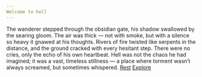 ```yaml
---
Welcome to hell
---
```

The wanderer stepped through the obsidian gate, his shadow swallowed by the searing gloom. The air was thick — not with smoke, but with a silence so heavy it gnawed at his thoughts. Rivers of fire twisted like serpents in the distance, and the ground cracked with every hesitant step. There were no cries, only the echo of his own heartbeat. Hell was not the chaos he had imagined; it was a vast, timeless stillness — a place where torment wasn’t always screamed, but sometimes whispered.
[Rest](https://github.com/GinTheMadao/hellisforeveryone/edit/my-pages/rest.md) [Explore](https://github.com/GinTheMadao/hellisforeveryone/edit/my-pages/explore.md)
